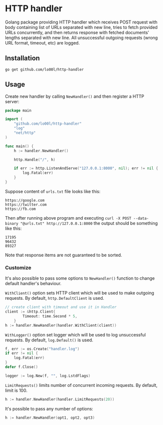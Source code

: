 # HTTP handler

Golang package providing HTTP handler which receives POST request with body containing list of URLs separated with new line, tries to fetch provided URLs concurrently, and then returns response with fetched documents' lengths separated with new line. All unsuccessful outgoing requests (wrong URL format, timeout, etc) are logged.

## Installation
```shell
go get github.com/lo00l/http-handler
```

## Usage
Create new handler by calling `NewHandler()` and then register a HTTP server:
```go
package main

import (
	"github.com/lo00l/http-handler"
	"log"
	"net/http"
)

func main() {
	h := handler.NewHandler()

	http.Handle("/", h)

	if err := http.ListenAndServe("127.0.0.1:8000", nil); err != nil {
		log.Fatal(err)
	}
}
```

Suppose content of `urls.txt` file looks like this:
```text
https://google.com
https://twitter.com
https://fb.com
```

Then after running above program and executing `curl -X POST --data-binary "@urls.txt" http://127.0.0.1:8000` the output should be something like this:
```text
17195
96432
89327
```

Note that response items are not guaranteed to be sorted.

### Customize

It's also possible to pass some options to `NewHandler()` function to change default handler's behaviour.

`WithClient()` option sets HTTP client which will be used to make outgoing requests. By default, `http.DefaultClient` is used.
```go
// create client with timeout and use it in Handler
client := &http.Client{
		Timeout: time.Second * 5,
	}
h := handler.NewHandler(handler.WithClient(client))
```

`WithLogger()` option set logger which will be used to log unsuccessful requests. By default, `log.Default()` is used.
```go
f, err := os.Create("handler.log")
if err != nil {
    log.Fatal(err)
}
defer f.Close()

logger := log.New(f, "", log.LstdFlags)
```

`LimitRequests()` limits number of concurrent incoming requests. By default, limit is 100.
```go
h := handler.NewHandler(handler.LimitRequests(20))
```

It's possible to pass any number of options:
```go
h := handler.NewHandler(opt1, opt2, opt3)
```